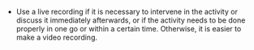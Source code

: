 * Use a live recording if it is necessary to intervene in the activity or discuss it immediately afterwards, or if the activity needs to be done properly in one go or within a certain time. Otherwise, it is easier to make a video recording.